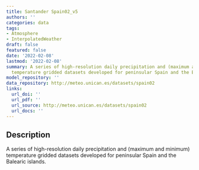 ```yaml
---
title: Santander Spain02_v5
authors: ''
categories: data
tags:
- Atmosphere
- InterpolatedWeather
draft: false
featured: false
date: '2022-02-08'
lastmod: '2022-02-08'
summary: A series of high-resolution daily precipitation and (maximum and minimum)
  temperature gridded datasets developed for peninsular Spain and the Balearic islands.
model_repository: ''
data_repository: http://meteo.unican.es/datasets/spain02
links:
  url_doi: ''
  url_pdf: ''
  url_source: http://meteo.unican.es/datasets/spain02
  url_docs: ''
---
```


## Description

A series of high-resolution daily precipitation and (maximum and minimum) temperature gridded datasets developed for peninsular Spain and the Balearic islands.

